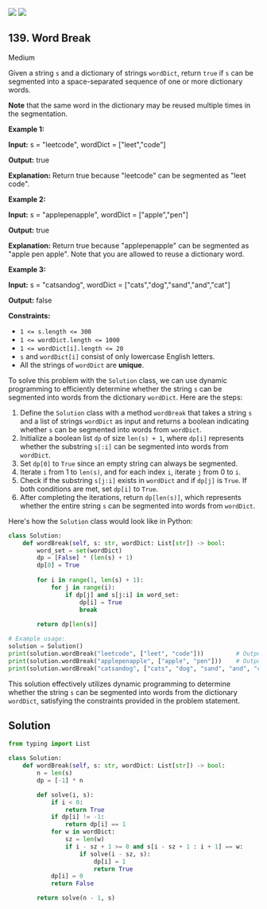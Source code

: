 [![](https://img.shields.io/github/stars/LeetCode-Top-Interview-150/LeetCode-Top-Interview-150?label=Stars&style=flat-square)](https://github.com/LeetCode-Top-Interview-150/LeetCode-Top-Interview-150)
[![](https://img.shields.io/github/forks/LeetCode-Top-Interview-150/LeetCode-Top-Interview-150?label=Fork%20me%20on%20GitHub%20&style=flat-square)](https://github.com/LeetCode-Top-Interview-150/LeetCode-Top-Interview-150/fork)

## 139\. Word Break

Medium

Given a string `s` and a dictionary of strings `wordDict`, return `true` if `s` can be segmented into a space-separated sequence of one or more dictionary words.

**Note** that the same word in the dictionary may be reused multiple times in the segmentation.

**Example 1:**

**Input:** s = "leetcode", wordDict = ["leet","code"]

**Output:** true

**Explanation:** Return true because "leetcode" can be segmented as "leet code". 

**Example 2:**

**Input:** s = "applepenapple", wordDict = ["apple","pen"]

**Output:** true

**Explanation:** Return true because "applepenapple" can be segmented as "apple pen apple". Note that you are allowed to reuse a dictionary word. 

**Example 3:**

**Input:** s = "catsandog", wordDict = ["cats","dog","sand","and","cat"]

**Output:** false 

**Constraints:**

*   `1 <= s.length <= 300`
*   `1 <= wordDict.length <= 1000`
*   `1 <= wordDict[i].length <= 20`
*   `s` and `wordDict[i]` consist of only lowercase English letters.
*   All the strings of `wordDict` are **unique**.

To solve this problem with the `Solution` class, we can use dynamic programming to efficiently determine whether the string `s` can be segmented into words from the dictionary `wordDict`. Here are the steps:

1. Define the `Solution` class with a method `wordBreak` that takes a string `s` and a list of strings `wordDict` as input and returns a boolean indicating whether `s` can be segmented into words from `wordDict`.
2. Initialize a boolean list `dp` of size `len(s) + 1`, where `dp[i]` represents whether the substring `s[:i]` can be segmented into words from `wordDict`.
3. Set `dp[0]` to `True` since an empty string can always be segmented.
4. Iterate `i` from 1 to `len(s)`, and for each index `i`, iterate `j` from 0 to `i`.
5. Check if the substring `s[j:i]` exists in `wordDict` and if `dp[j]` is `True`. If both conditions are met, set `dp[i]` to `True`.
6. After completing the iterations, return `dp[len(s)]`, which represents whether the entire string `s` can be segmented into words from `wordDict`.

Here's how the `Solution` class would look like in Python:

```python
class Solution:
    def wordBreak(self, s: str, wordDict: List[str]) -> bool:
        word_set = set(wordDict)
        dp = [False] * (len(s) + 1)
        dp[0] = True
        
        for i in range(1, len(s) + 1):
            for j in range(i):
                if dp[j] and s[j:i] in word_set:
                    dp[i] = True
                    break
        
        return dp[len(s)]

# Example usage:
solution = Solution()
print(solution.wordBreak("leetcode", ["leet", "code"]))         # Output: True
print(solution.wordBreak("applepenapple", ["apple", "pen"]))    # Output: True
print(solution.wordBreak("catsandog", ["cats", "dog", "sand", "and", "cat"]))  # Output: False
```

This solution effectively utilizes dynamic programming to determine whether the string `s` can be segmented into words from the dictionary `wordDict`, satisfying the constraints provided in the problem statement.

## Solution

```python
from typing import List

class Solution:
    def wordBreak(self, s: str, wordDict: List[str]) -> bool:
        n = len(s)
        dp = [-1] * n

        def solve(i, s):
            if i < 0:
                return True
            if dp[i] != -1:
                return dp[i] == 1
            for w in wordDict:
                sz = len(w)
                if i - sz + 1 >= 0 and s[i - sz + 1 : i + 1] == w:
                    if solve(i - sz, s):
                        dp[i] = 1
                        return True
            dp[i] = 0
            return False

        return solve(n - 1, s)
```